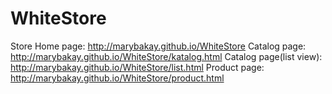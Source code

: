 # WhiteStore
Store
Home page: http://marybakay.github.io/WhiteStore
Catalog page: http://marybakay.github.io/WhiteStore/katalog.html
Catalog page(list view): http://marybakay.github.io/WhiteStore/list.html
Product page: http://marybakay.github.io/WhiteStore/product.html
